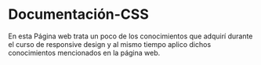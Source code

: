 # Documentación-CSS
En esta Página web trata un poco de los conocimientos que adquirí durante el curso de responsive design y al mismo tiempo aplico dichos conocimientos mencionados en la página web.
